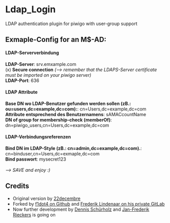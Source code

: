 # Ldap_Login
LDAP authentication plugin for piwigo with user-group support

## Exmaple-Config for an M$-AD:

#### LDAP-Serververbindung
**LDAP-Server**: srv.emxample.com</br>
(x) **Secure connection** _(--> remember that the LDAPS-Server certificate must be imported on your piwigo server)_</br>
**LDAP-Port**: 636</br>

#### LDAP Attribute
**Base DN wo LDAP-Benutzer gefunden werden sollen (zB.: ou=users,dc=example,dc=com):**: cn=Users,dc=example,dc=com</br>
**Attribute entsprechend des Benutzernamens**: sAMACcountName</br>
**DN of group for membership-check (memberOf)**: dn=piwigo_users,cn=Users,dc=example,dc=com</br>

#### LDAP-Verbindungsreferenzen
**Bind DN im LDAP-Style (zB.: cn=admin,dc=example,dc=com).**: cn=binduser,cn=Users,dc=exmaple,dc=com</br>
**Bind passwort**: mysecret123</br>
</br>
_--> SAVE and enjoy :)_

## Credits

* Original version by [22decembre](http://piwigo.org/dev/browser/extensions/Ldap_Login)
* Forked by [f1dot4 on Github](https://github.com/f1dot4/Ldap_Login) and [Frederik Lindenaar on his private GitLab](https://gitlab.lindenaar.net/piwigo/Ldap_Login)
* Now further development by [Dennis Schürholz](https://github.com/dennisschuerholz) and [Jan-Frederik Rieckers](https://github.com/janfred/) is going on

